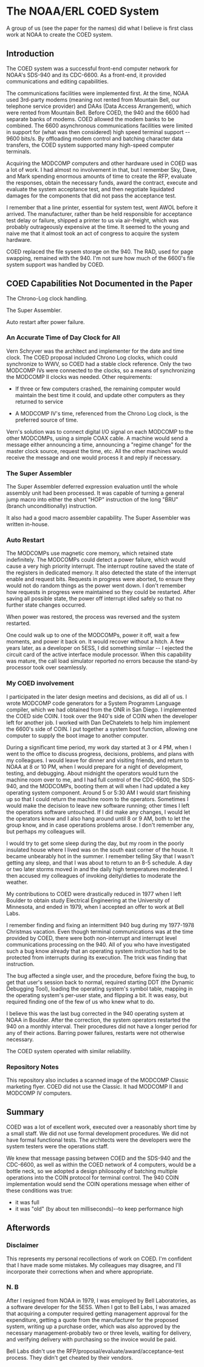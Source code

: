 # The NOAA/ERL COED System

A group of us (see the paper for the names) did what I believe is first class work at NOAA to create the COED system.

## Introduction

The COED system was a successful front-end computer network for NOAA's SDS-940 and its CDC-6600. As a front-end, it provided communications and editing capabilities.

The communications facilities were implemented first. At the time, NOAA used 3rd-party modems (meaning not rented from Mountain Bell, our telephone service provider) and DAAs (Data Access Arrangement), which were rented from Mountain Bell. Before COED, the 940 and the 6600 had separate banks of modems. COED allowed the modem banks to be combined. The 6600 asynchronous communications facilities were limited in support for (what was then considered) high speed terminal support -- 9600 bits/s. By offloading modem control and batching character data transfers, the COED system supported many high-speed computer terminals.

Acquiring the MODCOMP computers and other hardware used in COED was a lot of work. I had almost no involvement in that, but I remember Sky, Dave, and Mark spending enormous amounts of time to create the RFP, evaluate the responses, obtain the necessary funds, award the contract, execute and evaluate the system acceptance test, and then negotiate liquidated damages for the components that did not pass the acceptance test.

I remember that a line printer, essential for system test, went AWOL before it arrived. The manufacturer, rather than be held responsible for acceptance test delay or failure, shipped a printer to us via air-freight, which was probably outrageously expensive at the time. It seemed to the young and naive me that it almost took an act of congress to acquire the system hardware.

COED replaced the file sysem storage on the 940. The RAD, used for page swapping, remained with the 940. I'm not sure how much of the 6600's file system support was handled by COED.

## COED Capabilities Not Documented in the Paper

The Chrono-Log clock handling.

The Super Assembler.

Auto restart after power failure.

### An Accurate Time of Day Clock for All

Vern Schryver was the architect and implementer for the date and time clock. The COED proposal included Chrono Log clocks, which could synchronize to WWV, so COED had a stable clock reference. Only the two MODCOMP IVs were connected to the clocks, so a means of synchronizing the MODCOMP II clocks was needed. Other requirements:

* If three or few computers crashed, the remaining computer would maintain the best time it could, and update other computers as they returned to service

* A MODCOMP IV's time, referenced from the Chrono Log clock, is the preferred source of time.

Vern's solution was to connect digital I/O signal on each MODCOMP to the other MODCOMPs, using a simple COAX cable. A machine would send a message either announcing a time, announcing a "regime change" for the master clock source, request the time, etc. All the other machines would receive the message and one would process it and reply if necessary.

### The Super Assembler

The Super Assembler deferred expression evaluation until the whole assembly unit had been processed. It was capable of turning a general jump macro into either the short "HOP" instruction of the long "BRU" (branch unconditionally) instruction.

It also had a good macro assembler capability. The Super Assembler was written in-house.

### Auto Restart

The MODCOMPs use magnetic core memory, which retained state indefinitely. The MODCOMPs could detect a power failure, which would cause a very high priority interrupt. The interrupt routine saved the state of the registers in dedicated memory. It also detected the state of the interrupt enable and request bits. Requests in progress were aborted, to ensure they would not do random things as the power went down. I don't remember how requests in progress were maintained so they could be restarted. After saving all possible state, the power off interrupt idled safely so that no further state changes occurred.

When power was restored, the process was reversed and the system restarted.

One could walk up to one of the MODCOMPs, power it off, wait a few moments, and power it back on. It would recover without a hitch. A few years later, as a developer on 5ESS, I did something similar -- I ejected the circuit card of the active interface module processor. When this capability was mature, the call load simulator reported no errors because the stand-by processor took over seamlessly.

### My COED involvement

I participated in the later design meetins and decisions, as did all of us. I wrote MODCOMP code generators for a System Programm Language compiler, which we had obtained from the ONR in San Diego. I implemented the COED side COIN. I took over the 940's side of COIN when the developer left for another job. I worked with Dan DeChatelets to help him implement the 6600's side of COIN. I put together a system boot function, allowing one computer to supply the boot image to another computer.

During a significant time period, my work day started at 3 or 4 PM, when I went to the office to discuss progress, decisions, problems, and plans with my colleagues. I would leave for dinner and visiting friends, and return to NOAA at 8 or 10 PM, when I would prepare for a night of development, testing, and debugging. About midnight the operators would turn the machine room over to me, and I had full control of the CDC-6600, the SDS-940, and the MODCOMPs, booting them at will when I had updated a key operating system component. Around 5 or 5:30 AM I would start finishing up so that I could return the machine room to the operators. Sometimes I would make the decision to leave new software running; other times I left the operations software untouched. If I did make any changes, I would let the operators know and I also hang around until 8 or 9 AM, both to let the group know, and in case operations problems arose. I don't remember any, but perhaps my colleagues will.

I would try to get some sleep during the day, but my room in the poorly insulated house where I lived was on the south east corner of the house. It became unbearably hot in the summer. I remember telling Sky that I wasn't getting any sleep, and that I was about to return to an 8-5 schedule. A day or two later storms moved in and the daily high temperatures moderated. I then accused my colleagues of invoking deity/dieties to moderate the weather.

My contributions to COED were drastically reduced in 1977 when I left Boulder to obtain study Electrical Engineering at the University of Minnesota, and ended in 1979, when I accepted an offer to work at Bell Labs.

I remember finding and fixing an intermittent 940 bug during my 1977-1978 Christmas vacation. Even though terminal communications was at the time provided by COED, there were both non-interrupt and interrupt level communications processing on the 940. All of you who have investigated such a bug know already that an operating system instruction had to be protected from interrupts during its execution. The trick was finding that instruction.

The bug affected a single user, and the procedure, before fixing the bug, to get that user's session back to normal, required starting DDT (the Dynamic Debugging Tool), loading the operating system's symbol table, mapping in the operating system's per-user state, and flipping a bit. It was easy, but required finding one of the few of us who knew what to do.

I believe this was the last bug corrected in the 940 operating system at NOAA in Boulder. After the correction, the system operators restarted the 940 on a monthly interval. Their procedures did not have a longer period for any of their actions. Barring power failures, restarts were not otherwise necessary.

The COED system operated with similar reliability.

### Repository Notes

This repository also includes a scanned image of the MODCOMP Classic marketing flyer. COED did not use the Classic. It had MODCOMP II and MODCOMP IV computers.

## Summary

COED was a lot of excellent work, executed over a reasonably short time by a small staff. We did not use formal development procedures. We did not have formal functional tests. The architects were the developers were the system testers were the operations staff.

We knew that message passing between COED and the SDS-940 and the CDC-6600, as well as within the COED network of 4 computers, would be a bottle neck, so we adopted a design philosophy of batching multiple operations into the COIN protocol for terminal control. The 940 COIN implementation would send the COIN operations message when either of these conditions was true:

* it was full
* it was "old" (by about ten milliseconds)--to keep performance high

## Afterwords

### Disclaimer

This represents my personal recollections of work on COED. I'm confident that I have made some mistakes. My colleagues may disagree, and I'll incorporate their corrections when and where appropriate.

### N. B

After I resigned from NOAA in 1979, I was employed by Bell Laboratories, as a software developer for the 5ESS. When I got to Bell Labs, I was amazed that acquiring a computer required getting management approval for the expenditure, getting a quote from the manufacturer for the proposed system, writing up a purchase order, which was also approved by the necessary management-probably two or three levels, waiting for delivery, and verifying delivery with purchasing so the invoice would be paid.

Bell Labs didn't use the RFP/proposal/evaluate/award/acceptance-test process. They didn't get cheated by their vendors.
